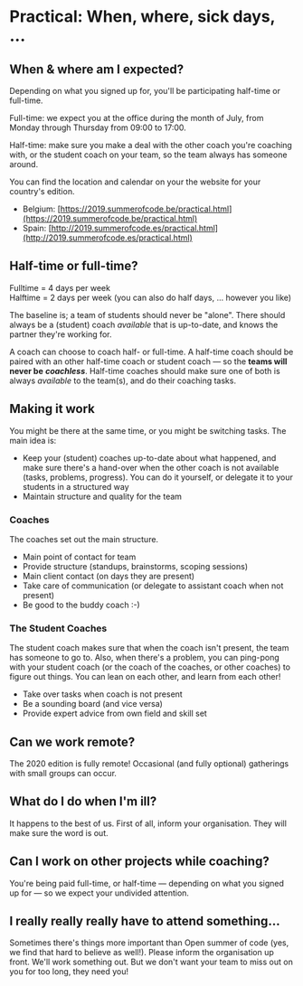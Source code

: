 # Practical: When, where, sick days, ...

## When & where am I expected?

Depending on what you signed up for, you'll be participating half-time or full-time.

Full-time: we expect you at the office during the month of July, from Monday through Thursday from 09:00 to 17:00.

Half-time: make sure you make a deal with the other coach you're coaching with, or the student coach on your team, so the team always has someone around.

You can find the location and calendar on your the website for your country's edition.

* Belgium: [https://2019.summerofcode.be/practical.html](https://2019.summerofcode.be/practical.html)
* Spain: [http://2019.summerofcode.es/practical.html](http://2019.summerofcode.es/practical.html)

## Half-time or full-time?

Fulltime = 4 days per week  
Halftime = 2 days per week \(you can also do half days, ... however you like\)

The baseline is; a team of students should never be "alone". There should always be a \(student\) coach _available_ that is up-to-date, and knows the partner they're working for.

A coach can choose to coach half- or full-time. A half-time coach should be paired with an other half-time coach or student coach — so the **teams will never be** _**coachless**_. Half-time coaches should make sure one of both is always _available_ to the team\(s\), and do their coaching tasks.

## Making it work

You might be there at the same time, or you might be switching tasks. The main idea is:

* Keep your \(student\) coaches up-to-date about what happened, and make sure there's a hand-over when the other coach is not available \(tasks, problems, progress\). You can do it yourself, or delegate it to your students in a structured way
* Maintain structure and quality for the team

### Coaches

The coaches set out the main structure.

* Main point of contact for team
* Provide structure \(standups, brainstorms, scoping sessions\)
* Main client contact \(on days they are present\)
* Take care of communication \(or delegate to assistant coach when not present\)
* Be good to the buddy coach :-\)

### The Student Coaches

The student coach makes sure that when the coach isn't present, the team has someone to go to. Also, when there's a problem, you can ping-pong with your student coach \(or the coach of the coaches, or other coaches\) to figure out things. You can lean on each other, and learn from each other!

* Take over tasks when coach is not present
* Be a sounding board \(and vice versa\)
* Provide expert advice from own field and skill set

## Can we work remote?

The 2020 edition is fully remote! Occasional \(and fully optional\) gatherings with small groups can occur.

## What do I do when I'm ill?

It happens to the best of us. First of all, inform your organisation. They will make sure the word is out.

## Can I work on other projects while coaching?

You're being paid full-time, or half-time — depending on what you signed up for — so we expect your undivided attention.

## I really really really have to attend something...

Sometimes there's things more important than Open summer of code \(yes, we find that hard to believe as well!\). Please inform the organisation up front. We'll work something out. But we don't want your team to miss out on you for too long, they need you!

